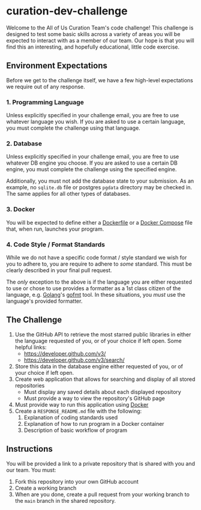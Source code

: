 # curation-dev-challenge
Welcome to the All of Us Curation Team's code challenge!  This challenge is designed to test some basic skills across
a variety of areas you will be expected to interact with as a member of our team.  Our hope is that you will find this
an interesting, and hopefully educational, little code exercise.

## Environment Expectations
Before we get to the challenge itself, we have a few high-level expectations we require out of any response.

### 1. Programming Language
Unless explicitly specified in your challenge email, you are free to use whatever language you wish.  If you are asked
to use a certain language, you must complete the challenge using that language.

### 2. Database
Unless explicitly specified in your challenge email, you are free to use whatever DB engine you choose.  If you are
asked to use a certain DB engine, you must complete the challenge using the specified engine.

Additionally, you must not add the database state to your submission.  As an example, no `sqlite.db` file or postgres 
`pgdata` directory may be checked in.  The same applies for all other types of databases.

### 3. Docker
You will be expected to define either a [Dockerfile](https://docs.docker.com/engine/reference/builder/) or
a [Docker Compose](https://docs.docker.com/compose/compose-file/compose-file-v3/) file that, when run, launches your
program.

### 4.  Code Style / Format Standards
While we do not have a specific code format / style standard we wish for you to adhere to, you are require to adhere
to _some_ standard.  This must be clearly described in your final pull request.

The _only_ exception to the above is if the language you are either requested to use or chose to use provides a
formatter as a 1st class citizen of the language, e.g. [Golang](https://golang.org/)'s 
[gofmt](https://golang.org/cmd/gofmt/) tool.  In these situations, you _must_ use the language's provided formatter.

## The Challenge
1. Use the GitHub API to retrieve the most starred public libraries in either the language requested of you, or of your
choice if left open.  Some helpful links:
   * https://developer.github.com/v3/
   * https://developer.github.com/v3/search/
1. Store this data in the database engine either requested of you, or of your choice if left open.
1. Create web application that allows for searching and display of all stored repositories
    * Must display any saved details about each displayed repository
    * Must provide a way to view the repository's GitHub page
1. Must provide way to run this application using [Docker](https://www.docker.com/)
1. Create a `RESPONSE_README.md` file with the following:
    1. Explanation of coding standards used
    1. Explanation of how to run program in a Docker container
    1. Description of basic workflow of program

## Instructions
You will be provided a link to a private repository that is shared with you and our team.  You must:
1. Fork this repository into your own GitHub account
1. Create a working branch
1. When are you done, create a pull request from your working branch to the `main` branch in the shared repository.